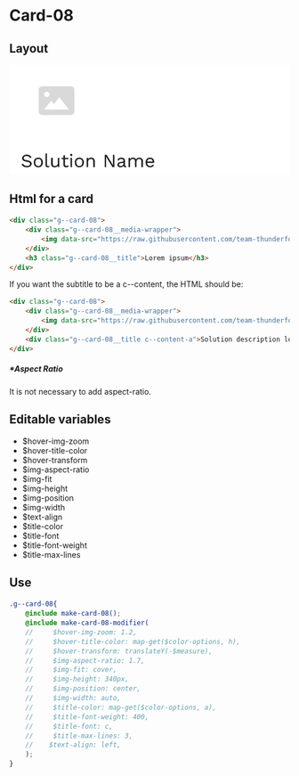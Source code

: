 # Card-08

## Layout

![alt text][card-08]

[card-08]: /src/img/global-components/card/card-08.jpg

## Html for a card

```html
<div class="g--card-08">
    <div class="g--card-08__media-wrapper">
        <img data-src="https://raw.githubusercontent.com/team-thunderfoot/ui/main/src/img/global-components/rounded-img-placeholder.png" src="/src/img/global-components/placeholder.jpg" alt="alt text" class="g--card-08__media-wrapper__media g--lazy-01">
    </div>
    <h3 class="g--card-08__title">Lorem ipsum</h3>
</div>
```

If you want the subtitle to be a c--content, the HTML should be:
```html
<div class="g--card-08">
    <div class="g--card-08__media-wrapper">
        <img data-src="https://raw.githubusercontent.com/team-thunderfoot/ui/main/src/img/global-components/rounded-img-placeholder.png" src="/src/img/global-components/placeholder.jpg" alt="alt text" class="g--card-08__media-wrapper__media g--lazy-01">
    </div>
    <div class="g--card-08__title c--content-a">Solution description lorem ipsum dolor sit amet consectetur.</div>
</div>
```

##### \*Aspect Ratio

It is not necessary to add aspect-ratio.

## Editable variables

- $hover-img-zoom
- $hover-title-color
- $hover-transform
- $img-aspect-ratio
- $img-fit
- $img-height
- $img-position
- $img-width
- $text-align
- $title-color
- $title-font
- $title-font-weight
- $title-max-lines

## Use

```scss
.g--card-08{
    @include make-card-08();
    @include make-card-08-modifier(
    //     $hover-img-zoom: 1.2,
    //     $hover-title-color: map-get($color-options, h),
    //     $hover-transform: translateY(-$measure),
    //     $img-aspect-ratio: 1.7,
    //     $img-fit: cover,
    //     $img-height: 340px,
    //     $img-position: center,
    //     $img-width: auto,
    //     $title-color: map-get($color-options, a),
    //     $title-font-weight: 400,
    //     $title-font: c,
    //     $title-max-lines: 3,
    //    $text-align: left,
    );
}
```